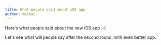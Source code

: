 ```yaml
---
title: What people said about iOS app
author: michal
---
```


Here's what people said about the new iOS app ;-)


Let's see what will people say after the second round, with even better app.